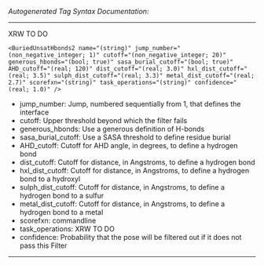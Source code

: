 _Autogenerated Tag Syntax Documentation:_

---
XRW TO DO

```
<BuriedUnsatHbonds2 name="(string)" jump_number="(non_negative_integer; 1)" cutoff="(non_negative_integer; 20)" generous_hbonds="(bool; true)" sasa_burial_cutoff="(bool; true)" AHD_cutoff="(real; 120)" dist_cutoff="(real; 3.0)" hxl_dist_cutoff="(real; 3.5)" sulph_dist_cutoff="(real; 3.3)" metal_dist_cutoff="(real; 2.7)" scorefxn="(string)" task_operations="(string)" confidence="(real; 1.0)" />
```

-   jump_number: Jump, numbered sequentially from 1, that defines the interface
-   cutoff: Upper threshold beyond which the filter fails
-   generous_hbonds: Use a generous definition of H-bonds
-   sasa_burial_cutoff: Use a SASA threshold to define residue burial
-   AHD_cutoff: Cutoff for AHD angle, in degrees, to define a hydrogen bond
-   dist_cutoff: Cutoff for distance, in Angstroms, to define a hydrogen bond
-   hxl_dist_cutoff: Cutoff for distance, in Angstroms, to define a hydrogen bond to a hydroxyl
-   sulph_dist_cutoff: Cutoff for distance, in Angstroms, to define a hydrogen bond to a sulfur
-   metal_dist_cutoff: Cutoff for distance, in Angstroms, to define a hydrogen bond to a metal
-   scorefxn: commandline
-   task_operations: XRW TO DO
-   confidence: Probability that the pose will be filtered out if it does not pass this Filter

---
